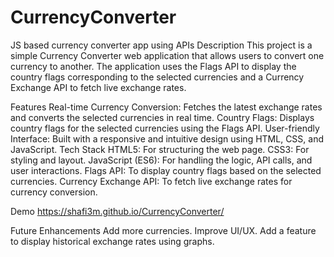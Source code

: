 # CurrencyConverter
JS based currency converter app using APIs
Description
This project is a simple Currency Converter web application that allows users to convert one currency to another. The application uses the Flags API to display the country flags corresponding to the selected currencies and a Currency Exchange API to fetch live exchange rates.

Features
Real-time Currency Conversion: Fetches the latest exchange rates and converts the selected currencies in real time.
Country Flags: Displays country flags for the selected currencies using the Flags API.
User-friendly Interface: Built with a responsive and intuitive design using HTML, CSS, and JavaScript.
Tech Stack
HTML5: For structuring the web page.
CSS3: For styling and layout.
JavaScript (ES6): For handling the logic, API calls, and user interactions.
Flags API: To display country flags based on the selected currencies.
Currency Exchange API: To fetch live exchange rates for currency conversion.

Demo
https://shafi3m.github.io/CurrencyConverter/

Future Enhancements
Add more currencies.
Improve UI/UX.
Add a feature to display historical exchange rates using graphs.
